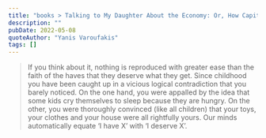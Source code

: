 ```yaml
---
title: "books > Talking to My Daughter About the Economy: Or, How Capitalism Works--And How It Fails (Yanis Varoufakis)"
description: ""
pubDate: 2022-05-08
quoteAuthor: "Yanis Varoufakis"
tags: []
---
```


> If you think about it, nothing is reproduced with greater ease than the faith of the haves that they deserve what they get. Since childhood you have been caught up in a vicious logical contradiction that you barely noticed. On the one hand, you were appalled by the idea that some kids cry themselves to sleep because they are hungry. On the other, you were thoroughly convinced (like all children) that your toys, your clothes and your house were all rightfully yours. Our minds automatically equate ‘I have X’ with ‘I deserve X’.